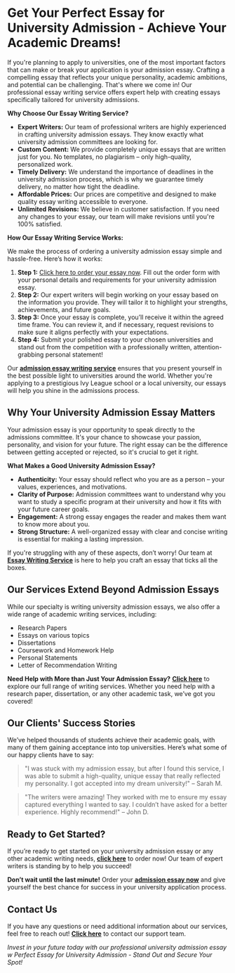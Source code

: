 <h1>Get Your Perfect Essay for University Admission - Achieve Your Academic Dreams!</h1>

<p>If you're planning to apply to universities, one of the most important factors that can make or break your application is your admission essay. Crafting a compelling essay that reflects your unique personality, academic ambitions, and potential can be challenging. That's where we come in! Our professional essay writing service offers expert help with creating essays specifically tailored for university admissions.</p>

<p><strong>Why Choose Our Essay Writing Service?</strong></p>

<ul>
  <li><strong>Expert Writers:</strong> Our team of professional writers are highly experienced in crafting university admission essays. They know exactly what university admission committees are looking for.</li>
  <li><strong>Custom Content:</strong> We provide completely unique essays that are written just for you. No templates, no plagiarism – only high-quality, personalized work.</li>
  <li><strong>Timely Delivery:</strong> We understand the importance of deadlines in the university admission process, which is why we guarantee timely delivery, no matter how tight the deadline.</li>
  <li><strong>Affordable Prices:</strong> Our prices are competitive and designed to make quality essay writing accessible to everyone.</li>
  <li><strong>Unlimited Revisions:</strong> We believe in customer satisfaction. If you need any changes to your essay, our team will make revisions until you're 100% satisfied.</li>
</ul>

<p><strong>How Our Essay Writing Service Works:</strong></p>

<p>We make the process of ordering a university admission essay simple and hassle-free. Here’s how it works:</p>

<ol>
  <li><strong>Step 1:</strong> <a href="https://tinyurl.com/topessay?keyword=essay+for+university+admission" target="_blank">Click here to order your essay now</a>. Fill out the order form with your personal details and requirements for your university admission essay.</li>
  <li><strong>Step 2:</strong> Our expert writers will begin working on your essay based on the information you provide. They will tailor it to highlight your strengths, achievements, and future goals.</li>
  <li><strong>Step 3:</strong> Once your essay is complete, you’ll receive it within the agreed time frame. You can review it, and if necessary, request revisions to make sure it aligns perfectly with your expectations.</li>
  <li><strong>Step 4:</strong> Submit your polished essay to your chosen universities and stand out from the competition with a professionally written, attention-grabbing personal statement!</li>
</ol>

<p>Our <a href="https://tinyurl.com/topessay?keyword=essay+for+university+admission" target="_blank"><strong>admission essay writing service</strong></a> ensures that you present yourself in the best possible light to universities around the world. Whether you're applying to a prestigious Ivy League school or a local university, our essays will help you shine in the admissions process.</p>

<h2>Why Your University Admission Essay Matters</h2>

<p>Your admission essay is your opportunity to speak directly to the admissions committee. It's your chance to showcase your passion, personality, and vision for your future. The right essay can be the difference between getting accepted or rejected, so it's crucial to get it right.</p>

<p><strong>What Makes a Good University Admission Essay?</strong></p>

<ul>
  <li><strong>Authenticity:</strong> Your essay should reflect who you are as a person – your values, experiences, and motivations.</li>
  <li><strong>Clarity of Purpose:</strong> Admission committees want to understand why you want to study a specific program at their university and how it fits with your future career goals.</li>
  <li><strong>Engagement:</strong> A strong essay engages the reader and makes them want to know more about you.</li>
  <li><strong>Strong Structure:</strong> A well-organized essay with clear and concise writing is essential for making a lasting impression.</li>
</ul>

<p>If you're struggling with any of these aspects, don’t worry! Our team at <a href="https://tinyurl.com/topessay?keyword=essay+for+university+admission" target="_blank"><strong>Essay Writing Service</strong></a> is here to help you craft an essay that ticks all the boxes.</p>

<h2>Our Services Extend Beyond Admission Essays</h2>

<p>While our specialty is writing university admission essays, we also offer a wide range of academic writing services, including:</p>

<ul>
  <li>Research Papers</li>
  <li>Essays on various topics</li>
  <li>Dissertations</li>
  <li>Coursework and Homework Help</li>
  <li>Personal Statements</li>
  <li>Letter of Recommendation Writing</li>
</ul>

<p><strong>Need Help with More than Just Your Admission Essay?</strong> <a href="https://tinyurl.com/topessay?keyword=essay+for+university+admission" target="_blank"><strong>Click here</strong></a> to explore our full range of writing services. Whether you need help with a research paper, dissertation, or any other academic task, we’ve got you covered!</p>

<h2>Our Clients' Success Stories</h2>

<p>We’ve helped thousands of students achieve their academic goals, with many of them gaining acceptance into top universities. Here’s what some of our happy clients have to say:</p>

<blockquote>
  <p>"I was stuck with my admission essay, but after I found this service, I was able to submit a high-quality, unique essay that really reflected my personality. I got accepted into my dream university!" – Sarah M.</p>
</blockquote>

<blockquote>
  <p>"The writers were amazing! They worked with me to ensure my essay captured everything I wanted to say. I couldn’t have asked for a better experience. Highly recommend!" – John D.</p>
</blockquote>

<h2>Ready to Get Started?</h2>

<p>If you’re ready to get started on your university admission essay or any other academic writing needs, <a href="https://tinyurl.com/topessay?keyword=essay+for+university+admission" target="_blank"><strong>click here</strong></a> to order now! Our team of expert writers is standing by to help you succeed!</p>

<p><strong>Don’t wait until the last minute!</strong> Order your <a href="https://tinyurl.com/topessay?keyword=essay+for+university+admission" target="_blank"><strong>admission essay now</strong></a> and give yourself the best chance for success in your university application process.</p>

<h2>Contact Us</h2>

<p>If you have any questions or need additional information about our services, feel free to reach out! <a href="https://tinyurl.com/topessay?keyword=essay+for+university+admission" target="_blank"><strong>Click here</strong></a> to contact our support team.</p>

<p><em>Invest in your future today with our professional university admission essay w
Perfect Essay for University Admission - Stand Out and Secure Your Spot!
